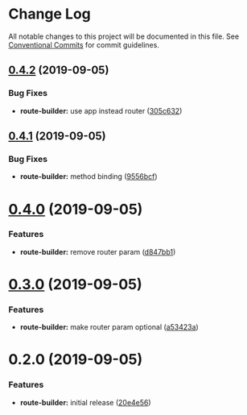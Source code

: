 # Change Log

All notable changes to this project will be documented in this file.
See [Conventional Commits](https://conventionalcommits.org) for commit guidelines.

## [0.4.2](https://github.com/express-knex/express-knex/tree/master/packages/route-builder/compare/@express-knex/route-builder@0.4.1...@express-knex/route-builder@0.4.2) (2019-09-05)


### Bug Fixes

* **route-builder:** use app instead router ([305c632](https://github.com/express-knex/express-knex/tree/master/packages/route-builder/commit/305c632))





## [0.4.1](https://github.com/express-knex/express-knex/tree/master/packages/route-builder/compare/@express-knex/route-builder@0.4.0...@express-knex/route-builder@0.4.1) (2019-09-05)


### Bug Fixes

* **route-builder:** method binding ([9556bcf](https://github.com/express-knex/express-knex/tree/master/packages/route-builder/commit/9556bcf))





# [0.4.0](https://github.com/express-knex/express-knex/tree/master/packages/route-builder/compare/@express-knex/route-builder@0.3.0...@express-knex/route-builder@0.4.0) (2019-09-05)


### Features

* **route-builder:** remove router param ([d847bb1](https://github.com/express-knex/express-knex/tree/master/packages/route-builder/commit/d847bb1))





# [0.3.0](https://github.com/express-knex/express-knex/tree/master/packages/route-builder/compare/@express-knex/route-builder@0.2.0...@express-knex/route-builder@0.3.0) (2019-09-05)


### Features

* **route-builder:** make router param optional ([a53423a](https://github.com/express-knex/express-knex/tree/master/packages/route-builder/commit/a53423a))





# 0.2.0 (2019-09-05)


### Features

* **route-builder:** initial release ([20e4e56](https://github.com/express-knex/express-knex/tree/master/packages/route-builder/commit/20e4e56))
